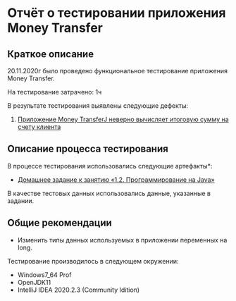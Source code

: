 # Отчёт о тестировании приложения Money Transfer

## Краткое описание

20.11.2020г  было проведено функциональное тестирование приложения Money Transfer. 

На тестирование затрачено: 1ч

В результате тестирования выявлены следующие дефекты:
1. [Приложение Money TransferJ неверно вычисляет итоговую сумму на счету клиента ](https://github.com/kos-vkg/-Java_1.2_Task1-/issues/1#issue-747760143)

## Описание процесса тестирования

В процессе тестирования использовались следующие артефакты*:
* [Домашнее задание к занятию «1.2. Программирование на Java»](https://github.com/netology-code/javaqa-homeworks/tree/master/programming)

В качестве тестовых данных использовались данные, указанные в задании.

## Общие рекомендации
* Изменить типы данных используемых в приложении переменных на long. 

Тестирование производилось в следующем окружении:
* Windows7_64 Prof
* OpenJDK11
* IntelliJ IDEA 2020.2.3 (Community Idition) 